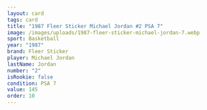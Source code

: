 ```yaml
---
layout: card
tags: card
title: "1987 Fleer Sticker Michael Jordan #2 PSA 7"
image: /images/uploads/1987-fleer-sticker-michael-jordan-7.webp
sport: Basketball
year: "1987"
brand: Fleer Sticker
player: Michael Jordan
lastName: Jordan
number: "2"
isRookie: false
condition: PSA 7
value: 145
order: 10
---
```

